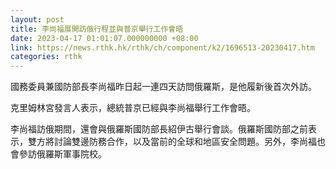 ```yaml
---
layout: post
title: 李尚福展開訪俄行程並與普京舉行工作會晤
date: 2023-04-17 01:01:07.000000000 +08:00
link: https://news.rthk.hk/rthk/ch/component/k2/1696513-20230417.htm
categories: rthk
---
```


國務委員兼國防部長李尚福昨日起一連四天訪問俄羅斯，是他履新後首次外訪。

克里姆林宮發言人表示，總統普京已經與李尚福舉行工作會晤。

李尚福訪俄期間，還會與俄羅斯國防部長紹伊古舉行會談。俄羅斯國防部之前表示，雙方將討論雙邊防務合作，以及當前的全球和地區安全問題。另外，李尚福也會參訪俄羅斯軍事院校。
